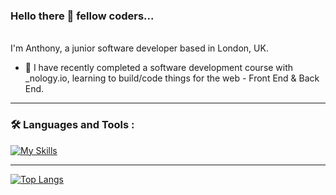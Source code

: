 <!--
**tonylubin/tonylubin** is a ✨ _special_ ✨ repository because its `README.md` (this file) appears on your GitHub profile.

Here are some ideas to get you started:

- 🔭 I’m currently working on ...
- 🌱 I’m currently learning ...
- 👯 I’m looking to collaborate on ...
- 🤔 I’m looking for help with ...
- 💬 Ask me about ...
- 📫 How to reach me: ...
- 😄 Pronouns: ...
- ⚡ Fun fact: ...
-->

### Hello there 👋 fellow coders...

<br>
I'm Anthony, a junior software developer based in London, UK.

- 🔭 I have recently completed a software development course with _nology.io, learning to build/code things for the web - Front End & Back End. 

---

### :hammer_and_wrench: Languages and Tools :

[![My Skills](https://skillicons.dev/icons?i=html,css,sass,bootstrap,js,react,nodejs,express,firebase,mongodb,git,github,vscode,figma)](https://skillicons.dev)

---

[![Top Langs](https://github-readme-stats.vercel.app/api/top-langs/?username=tonylubin&layout=compact&theme=tokyonight)](https://github.com/anuraghazra/github-readme-stats)
